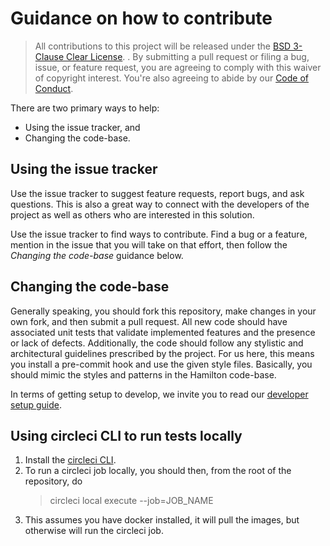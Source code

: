 # Guidance on how to contribute

> All contributions to this project will be released under the [BSD 3-Clause Clear License](LICENSE). .
> By submitting a pull request or filing a bug, issue, or
> feature request, you are agreeing to comply with this waiver of copyright interest.
> You're also agreeing to abide by our [Code of Conduct](CODE_OF_CONDUCT.md).


There are two primary ways to help:
 - Using the issue tracker, and
 - Changing the code-base.


## Using the issue tracker

Use the issue tracker to suggest feature requests, report bugs, and ask questions.
This is also a great way to connect with the developers of the project as well
as others who are interested in this solution.

Use the issue tracker to find ways to contribute. Find a bug or a feature, mention in
the issue that you will take on that effort, then follow the _Changing the code-base_
guidance below.


## Changing the code-base

Generally speaking, you should fork this repository, make changes in your
own fork, and then submit a pull request. All new code should have associated
unit tests that validate implemented features and the presence or lack of defects.
Additionally, the code should follow any stylistic and architectural guidelines
prescribed by the project. For us here, this means you install a pre-commit hook and use
the given style files. Basically, you should mimic the styles and patterns in the Hamilton code-base.

In terms of getting setup to develop, we invite you to read our [developer setup guide](developer_setup.md).

## Using circleci CLI to run tests locally

1. Install the [circleci CLI](https://circleci.com/docs/2.0/local-cli/).
2. To run a circleci job locally, you should then, from the root of the repository, do
   > circleci local execute --job=JOB_NAME
3. This assumes you have docker installed, it will pull the images, but otherwise will run the circleci job.
